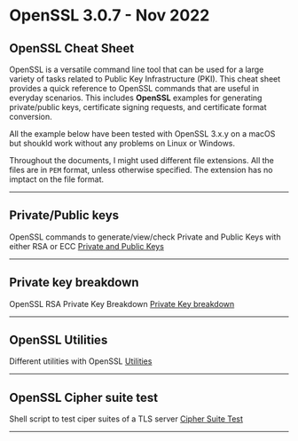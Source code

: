 # OpenSSL 3.0.7 - Nov 2022

## OpenSSL Cheat Sheet
OpenSSL is a versatile command line tool that can be used for a large variety of tasks related to Public Key Infrastructure (PKI). This cheat sheet provides a quick reference to OpenSSL commands that are useful in everyday scenarios. This includes **OpenSSL** examples for generating private/public keys, certificate signing requests, and certificate format conversion.

All the example below have been tested with OpenSSL 3.x.y on a macOS but shoukld work without any problems on Linux or Windows.

Throughout the documents, I might used different file extensions. All the files are in `PEM` format, unless otherwise specified. The extension has no imptact on the file format.

***
## Private/Public keys
OpenSSL commands to generate/view/check Private and Public Keys with either RSA or ECC
[Private and Public Keys](/Private%20and%20Public%20Keys)  

***
## Private key breakdown
OpenSSL RSA Private Key Breakdown
[Private Key breakdown](/Private%20Key%20Breakdown)  

***

## OpenSSL Utilities
Different utilities with OpenSSL
[Utilities](/Utilities)  

****
## OpenSSL Cipher suite test
Shell script to test ciper suites of a TLS server
[Cipher Suite Test](/Cipher%20suite%20test)  

***

